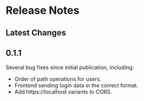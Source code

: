 # Release Notes

## Latest Changes

## 0.1.1

Several bug fixes since initial publication, including:

- Order of path operations for users.
- Frontend sending login data in the correct format.
- Add https://localhost variants to CORS.
